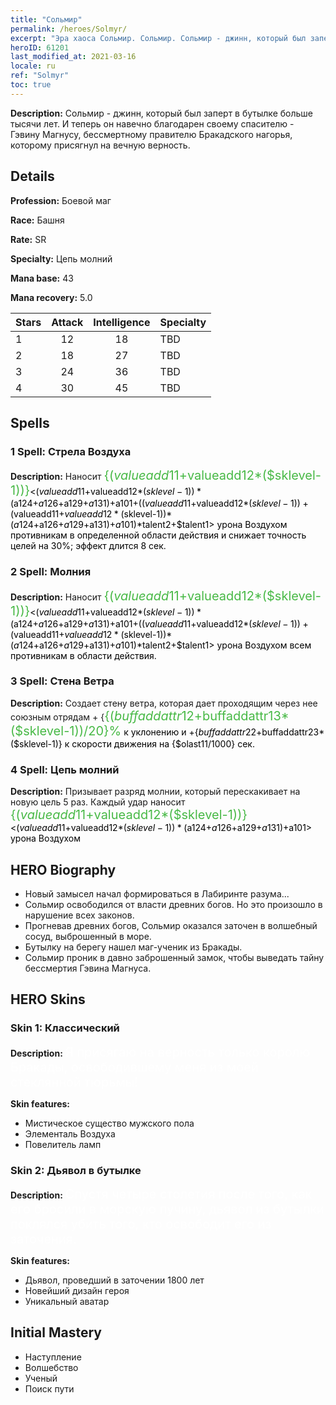 ```yaml
---
title: "Сольмир"
permalink: /heroes/Solmyr/
excerpt: "Эра хаоса Сольмир. Сольмир. Сольмир - джинн, который был заперт в бутылке больше тысячи лет. И теперь он навечно благодарен своему спасителю - Гэвину Магнусу, бессмертному правителю Бракадского нагорья, которому присягнул на вечную верность."
heroID: 61201
last_modified_at: 2021-03-16
locale: ru
ref: "Solmyr"
toc: true
---
```

 **Description:** Сольмир - джинн, который был заперт в бутылке больше тысячи лет. И теперь он навечно благодарен своему спасителю - Гэвину Магнусу, бессмертному правителю Бракадского нагорья, которому присягнул на вечную верность.
## Details
 **Profession:** Боевой маг

 **Race:** Башня

 **Rate:** SR

 **Specialty:** Цепь молний

 **Mana base:** 43

 **Mana recovery:** 5.0


  | Stars   |     Attack     |  Intelligence  |      Specialty     |
  |---------|:---------------:|:---------------:|--------------------|
  |    1    | 12 | 18 | TBD |
  |    2    | 18 | 27 | TBD |
  |    3    | 24 | 36 | TBD |
  |    4    | 30 | 45 | TBD |

## Spells
### 1 Spell: Стрела Воздуха
 **Description:** Наносит <span style="color: #48b946;font-size:20px">{($valueadd11+$valueadd12*($sklevel-1))}</span><span style="color: black"><($valueadd11+$valueadd12*($sklevel-1))*($a124+$a126+$a129+$a131)+$a101+(($valueadd11+$valueadd12*($sklevel-1))+($valueadd11+$valueadd12*($sklevel-1))*($a124+$a126+$a129+$a131)+$a101)*$talent2+$talent1> урона Воздухом противникам в определенной области действия и снижает точность целей на 30%; эффект длится 8 сек.

### 2 Spell: Молния
 **Description:** Наносит <span style="color: #48b946;font-size:20px">{($valueadd11+$valueadd12*($sklevel-1))}</span><span style="color: black"><($valueadd11+$valueadd12*($sklevel-1))*($a124+$a126+$a129+$a131)+$a101+(($valueadd11+$valueadd12*($sklevel-1))+($valueadd11+$valueadd12*($sklevel-1))*($a124+$a126+$a129+$a131)+$a101)*$talent2+$talent1> урона Воздухом всем противникам в области действия.

### 3 Spell: Стена Ветра
 **Description:** Создает стену ветра, которая дает проходящим через нее союзным отрядам + {<span style="color: #48b946;font-size:20px">{($buffaddattr12+$buffaddattr13*($sklevel-1))/20}%</span><span style="color: black"> к уклонению и +{$buffaddattr22+$buffaddattr23*($sklevel-1)} к скорости движения на {$olast11/1000} сек.

### 4 Spell: Цепь молний
 **Description:** Призывает разряд молнии, который перескакивает на новую цель 5 раз. Каждый удар наносит <span style="color: #48b946;font-size:20px">{($valueadd11+$valueadd12*($sklevel-1))}</span><span style="color: black"><($valueadd11+$valueadd12*($sklevel-1))*($a124+$a126+$a129+$a131)+$a101> урона Воздухом


## HERO Biography
   - Новый замысел начал формироваться в Лабиринте разума...
   - Сольмир освободился от власти древних богов. Но это произошло в нарушение всех законов.
   - Прогневав древних богов, Сольмир оказался заточен в волшебный сосуд, выброшенный в море.
   - Бутылку на берегу нашел маг-ученик из Бракады.
   - Сольмир проник в давно заброшенный замок, чтобы выведать тайну бессмертия Гэвина Магнуса.

## HERO Skins
### Skin 1: **Классический**

 **Description:** <span style="color: #ffffff;font-size:20px">Я присягаю на верность только королю Бракады, освободившему меня из моей стеклянной тюрьмы! </span>

 **Skin features:** 

   - Мистическое существо мужского пола
   - Элементаль Воздуха
   - Повелитель ламп

### Skin 2: **Дьявол в бутылке**

 **Description:** <span style="color: #ffffff;font-size:20px">Спустя четыре столетия после того, как его бросили в морскую пучину, дьявол из бутылки поклялся убить того, кто освободит его из заточения. </span>

 **Skin features:** 

   - Дьявол, проведший в заточении 1800 лет
   - Новейший дизайн героя
   - Уникальный аватар


## Initial Mastery
   - Наступление
   - Волшебство
   - Ученый
   - Поиск пути
